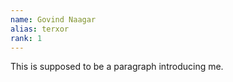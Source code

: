 ```yaml
---
name: Govind Naagar
alias: terxor
rank: 1
---
```


This is supposed to be a paragraph introducing me.